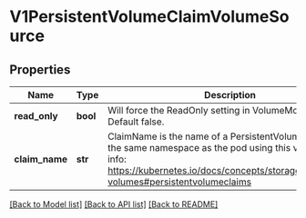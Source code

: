# V1PersistentVolumeClaimVolumeSource

## Properties
Name | Type | Description | Notes
------------ | ------------- | ------------- | -------------
**read_only** | **bool** | Will force the ReadOnly setting in VolumeMounts. Default false. | [optional] 
**claim_name** | **str** | ClaimName is the name of a PersistentVolumeClaim in the same namespace as the pod using this volume. More info: https://kubernetes.io/docs/concepts/storage/persistent-volumes#persistentvolumeclaims | 

[[Back to Model list]](../README.md#documentation-for-models) [[Back to API list]](../README.md#documentation-for-api-endpoints) [[Back to README]](../README.md)



